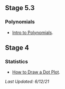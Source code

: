 ## Stage 5.3
### Polynomials
* [Intro to Polynomials](./Projects/IntroToPolynomials/index.html).

## Stage 4
### Statistics
* [How to Draw a Dot Plot](./Projects/DrawingDotPlots/index.html).


_Last Updated: 6/12/21_

